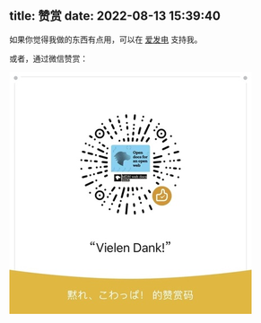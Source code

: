title: 赞赏
date: 2022-08-13 15:39:40
---

如果你觉得我做的东西有点用，可以在 [爱发电](https://afdian.net/@fred101) 支持我。

或者，通过微信赞赏：

![alt](/images/wechat-sponsor.jpeg)